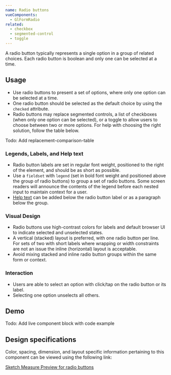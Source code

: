 ```yaml
---
name: Radio buttons
vueComponents:
  - GlFormRadio
related:
  - checkbox
  - segmented-control
  - toggle
---
```


A radio button typically represents a single option in a group of related choices. Each radio button is boolean and only one can be selected at a time.

## Usage

* Use radio buttons to present a set of options, where only one option can be selected at a time.
* One radio button should be selected as the default choice by using the `checked` attribute.
* Radio buttons may replace segmented controls, a list of checkboxes (when only one option can be selected), or a toggle to allow users to choose between two or more options. For help with choosing the right solution, follow the table below.

Todo: Add replacement-comparison-table

### Legends, Labels, and Help text

* Radio button labels are set in regular font weight, positioned to the right of the element, and should be as short as possible.
* Use a `fieldset` with `legend` (set in bold font weight and positioned above the group of radio buttons) to group a set of radio buttons. Some screen readers will announce the contents of the legend before each nested input to maintain context for a user.
* [Help text](/components/forms#help-text) can be added below the radio button label or as a paragraph below the group.

### Visual Design

* Radio buttons use high-contrast colors for labels and default browser UI to indicate selected and unselected states.
* A vertical (stacked) layout is preferred, with one radio button per line. For sets of two with short labels where wrapping or width constraints are not an issue the inline (horizontal) layout is acceptable.
* Avoid mixing stacked and inline radio button groups within the same form or context.

### Interaction

* Users are able to select an option with click/tap on the radio button or its label.
* Selecting one option unselects all others.

## Demo

Todo: Add live component block with code example

## Design specifications

Color, spacing, dimension, and layout specific information pertaining to this component can be viewed using the following link:

[Sketch Measure Preview for radio buttons](https://gitlab-org.gitlab.io/gitlab-design/hosted/design-gitlab-specs/radiobuttons-spec-previews/)
